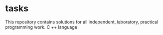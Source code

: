 # tasks
This repository contains solutions for all independent, laboratory, practical programming work. C ++ language
